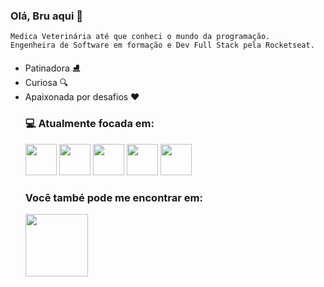 ### Olá, Bru aqui 👋
    Medica Veterinária até que conheci o mundo da programação.
    Engenheira de Software em formação e Dev Full Stack pela Rocketseat.
<ul>
  <li>Patinadora ⛸️
  <li>Curiosa 🔍
  <li>Apaixonada por desafios ❤️

### 💻 Atualmente focada em:
<img width='50' heigth='50' src="https://cdn.jsdelivr.net/gh/devicons/devicon/icons/html5/html5-original.svg" />
<img width='50' heigth='50' src="https://cdn.jsdelivr.net/gh/devicons/devicon/icons/css3/css3-original.svg" />
<img width='50' heigth='50' src="https://cdn.jsdelivr.net/gh/devicons/devicon/icons/javascript/javascript-original.svg" />
<img width='50' heigth='50' src="https://cdn.jsdelivr.net/gh/devicons/devicon/icons/react/react-original.svg" />    
<img width='50' heigth='50' src="https://cdn.jsdelivr.net/gh/devicons/devicon/icons/nodejs/nodejs-original-wordmark.svg" />
    
### Você també pode me encontrar em:
   
<a href="https://www.linkedin.com/in/brunareisroque/" target=_blank/><img width='100' heigth='100' src="https://cdn.jsdelivr.net/gh/devicons/devicon/icons/linkedin/linkedin-original-wordmark.svg" /></a>
